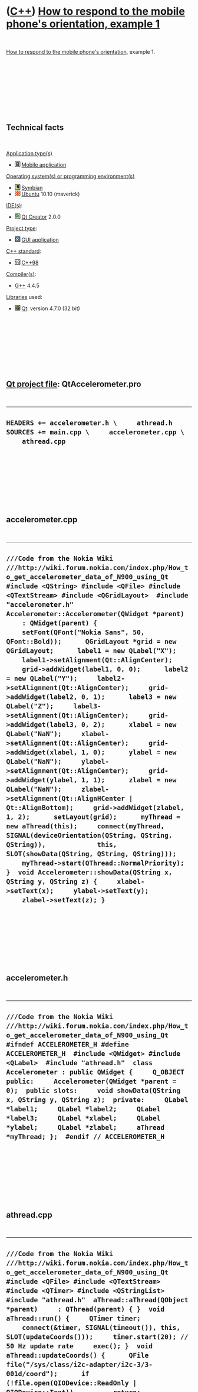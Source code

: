 



 

 

 

 

 

([C++](Cpp.htm)) [How to respond to the mobile phone's orientation, example 1](CppSymbianRespondToOrientationExample1.htm)
==========================================================================================================================

 

[How to respond to the mobile phone's
orientation](CppSymbianRespondToOrientation.htm), example 1.

 

 

 

 

 

Technical facts
---------------

 

[Application type(s)](CppApplication.htm)

-   ![Mobile](PicMobile.png) [Mobile
    application](CppMobileApplication.htm)

[Operating system(s) or programming environment(s)](CppOs.htm)

-   ![Symbian](PicSymbian.png) [Symbian](CppSymbian.htm)
-   ![Ubuntu](PicUbuntu.png) [Ubuntu](CppUbuntu.htm) 10.10 (maverick)

[IDE(s)](CppIde.htm):

-   ![Qt Creator](PicQtCreator.png) [Qt Creator](CppQtCreator.htm) 2.0.0

[Project type](CppQtProjectType.htm):

-   ![GUI](PicGui.png) [GUI application](CppGuiApplication.htm)

[C++ standard](CppStandard.htm):

-   ![C++98](PicCpp98.png) [C++98](Cpp98.htm)

[Compiler(s)](CppCompiler.htm):

-   [G++](CppGpp.htm) 4.4.5

[Libraries](CppLibrary.htm) used:

-   ![Qt](PicQt.png) [Qt](CppQt.htm): version 4.7.0 (32 bit)

 

 

 

 

 

[Qt project file](CppQtProjectFile.htm): QtAccelerometer.pro
------------------------------------------------------------

 

  --------------------------------------------------------------------------------------------------------------
  ` HEADERS += accelerometer.h \     athread.h SOURCES += main.cpp \     accelerometer.cpp \     athread.cpp `
  --------------------------------------------------------------------------------------------------------------

 

 

 

 

 

accelerometer.cpp
-----------------

 

  -----------------------------------------------------------------------------------------------------------------------------------------------------------------------------------------------------------------------------------------------------------------------------------------------------------------------------------------------------------------------------------------------------------------------------------------------------------------------------------------------------------------------------------------------------------------------------------------------------------------------------------------------------------------------------------------------------------------------------------------------------------------------------------------------------------------------------------------------------------------------------------------------------------------------------------------------------------------------------------------------------------------------------------------------------------------------------------------------------------------------------------------------------------------------------------------------------------------------------------------------------------------------------------------------------------------------------------------------------------------------------------------------------------------------------------------------------------------------------------------------------------------
  ` ///Code from the Nokia Wiki ///http://wiki.forum.nokia.com/index.php/How_to_get_accelerometer_data_of_N900_using_Qt #include <QString> #include <QFile> #include <QTextStream> #include <QGridLayout>  #include "accelerometer.h"  Accelerometer::Accelerometer(QWidget *parent)     : QWidget(parent) {     setFont(QFont("Nokia Sans", 50, QFont::Bold));      QGridLayout *grid = new QGridLayout;      label1 = new QLabel("X");     label1->setAlignment(Qt::AlignCenter);     grid->addWidget(label1, 0, 0);      label2 = new QLabel("Y");     label2->setAlignment(Qt::AlignCenter);     grid->addWidget(label2, 0, 1);      label3 = new QLabel("Z");     label3->setAlignment(Qt::AlignCenter);     grid->addWidget(label3, 0, 2);      xlabel = new QLabel("NaN");     xlabel->setAlignment(Qt::AlignCenter);     grid->addWidget(xlabel, 1, 0);      ylabel = new QLabel("NaN");     ylabel->setAlignment(Qt::AlignCenter);     grid->addWidget(ylabel, 1, 1);      zlabel = new QLabel("NaN");     zlabel->setAlignment(Qt::AlignHCenter | Qt::AlignBottom);     grid->addWidget(zlabel, 1, 2);      setLayout(grid);      myThread = new aThread(this);     connect(myThread, SIGNAL(deviceOrientation(QString, QString, QString)),             this, SLOT(showData(QString, QString, QString)));     myThread->start(QThread::NormalPriority); }  void Accelerometer::showData(QString x, QString y, QString z) {     xlabel->setText(x);     ylabel->setText(y);     zlabel->setText(z); }  `
  -----------------------------------------------------------------------------------------------------------------------------------------------------------------------------------------------------------------------------------------------------------------------------------------------------------------------------------------------------------------------------------------------------------------------------------------------------------------------------------------------------------------------------------------------------------------------------------------------------------------------------------------------------------------------------------------------------------------------------------------------------------------------------------------------------------------------------------------------------------------------------------------------------------------------------------------------------------------------------------------------------------------------------------------------------------------------------------------------------------------------------------------------------------------------------------------------------------------------------------------------------------------------------------------------------------------------------------------------------------------------------------------------------------------------------------------------------------------------------------------------------------------

 

 

 

 

 

accelerometer.h
---------------

 

  -----------------------------------------------------------------------------------------------------------------------------------------------------------------------------------------------------------------------------------------------------------------------------------------------------------------------------------------------------------------------------------------------------------------------------------------------------------------------------------------------------------------------------------------------------------------------------------------------------
  ` ///Code from the Nokia Wiki ///http://wiki.forum.nokia.com/index.php/How_to_get_accelerometer_data_of_N900_using_Qt #ifndef ACCELEROMETER_H #define ACCELEROMETER_H  #include <QWidget> #include <QLabel>  #include "athread.h"  class Accelerometer : public QWidget {     Q_OBJECT  public:     Accelerometer(QWidget *parent = 0);  public slots:     void showData(QString x, QString y, QString z);  private:     QLabel *label1;     QLabel *label2;     QLabel *label3;     QLabel *xlabel;     QLabel *ylabel;     QLabel *zlabel;     aThread *myThread; };  #endif // ACCELEROMETER_H `
  -----------------------------------------------------------------------------------------------------------------------------------------------------------------------------------------------------------------------------------------------------------------------------------------------------------------------------------------------------------------------------------------------------------------------------------------------------------------------------------------------------------------------------------------------------------------------------------------------------

 

 

 

 

 

athread.cpp
-----------

 

  -----------------------------------------------------------------------------------------------------------------------------------------------------------------------------------------------------------------------------------------------------------------------------------------------------------------------------------------------------------------------------------------------------------------------------------------------------------------------------------------------------------------------------------------------------------------------------------------------------------------------------------------------------------------------------------------------------------------------------------------------------------------------------------------------------------------------------------------------------------------------------------------------------------------------------------------------------------
  ` ///Code from the Nokia Wiki ///http://wiki.forum.nokia.com/index.php/How_to_get_accelerometer_data_of_N900_using_Qt #include <QFile> #include <QTextStream> #include <QTimer> #include <QStringList>  #include "athread.h"  aThread::aThread(QObject *parent)     : QThread(parent) { }  void aThread::run() {     QTimer timer;     connect(&timer, SIGNAL(timeout()), this, SLOT(updateCoords()));     timer.start(20); // 50 Hz update rate     exec(); }  void aThread::updateCoords() {      QFile file("/sys/class/i2c-adapter/i2c-3/3-001d/coord");      if (!file.open(QIODevice::ReadOnly | QIODevice::Text))          return;      QTextStream in(&file);      QString data = in.readAll();      processCoords(data); }  void aThread::processCoords(QString &data) {     QStringList data_splited = data.split(" ");      x = data_splited[0];     y = data_splited[1];     z = data_splited[2];      emit deviceOrientation(x, y, z); }   `
  -----------------------------------------------------------------------------------------------------------------------------------------------------------------------------------------------------------------------------------------------------------------------------------------------------------------------------------------------------------------------------------------------------------------------------------------------------------------------------------------------------------------------------------------------------------------------------------------------------------------------------------------------------------------------------------------------------------------------------------------------------------------------------------------------------------------------------------------------------------------------------------------------------------------------------------------------------------

 

 

 

 

 

athread.h
---------

 

  ----------------------------------------------------------------------------------------------------------------------------------------------------------------------------------------------------------------------------------------------------------------------------------------------------------------------------------------------------------------------------------------------------------------------------------------------------------------------------------------------------------------------------------------
  ` ///Code from the Nokia Wiki ///http://wiki.forum.nokia.com/index.php/How_to_get_accelerometer_data_of_N900_using_Qt #ifndef ATHREAD_H #define ATHREAD_H  #include <QThread> #include <QString>  class aThread : public QThread {   Q_OBJECT  public:     aThread(QObject *parent = 0);     void run();      QString x;     QString y;     QString z;  public slots:     void updateCoords();     void processCoords(QString &data);  signals:     void deviceOrientation(QString x, QString y, QString z); };  #endif // ATHREAD_H `
  ----------------------------------------------------------------------------------------------------------------------------------------------------------------------------------------------------------------------------------------------------------------------------------------------------------------------------------------------------------------------------------------------------------------------------------------------------------------------------------------------------------------------------------------

 

 

 

 

 

main.cpp
--------

 

  --------------------------------------------------------------------------------------------------------------------------------------------------------------------------------------------------------------------------------------------------------------------------------------------------------------------
  ` ///Code from the Nokia Wiki ///http://wiki.forum.nokia.com/index.php/How_to_get_accelerometer_data_of_N900_using_Qt #include <QApplication>  #include "accelerometer.h"  int main(int argc, char *argv[]) {   QApplication app(argc, argv);   Accelerometer acc;   acc.showFullScreen();   return app.exec(); }`
  --------------------------------------------------------------------------------------------------------------------------------------------------------------------------------------------------------------------------------------------------------------------------------------------------------------------

 

 

 

 

 





 



